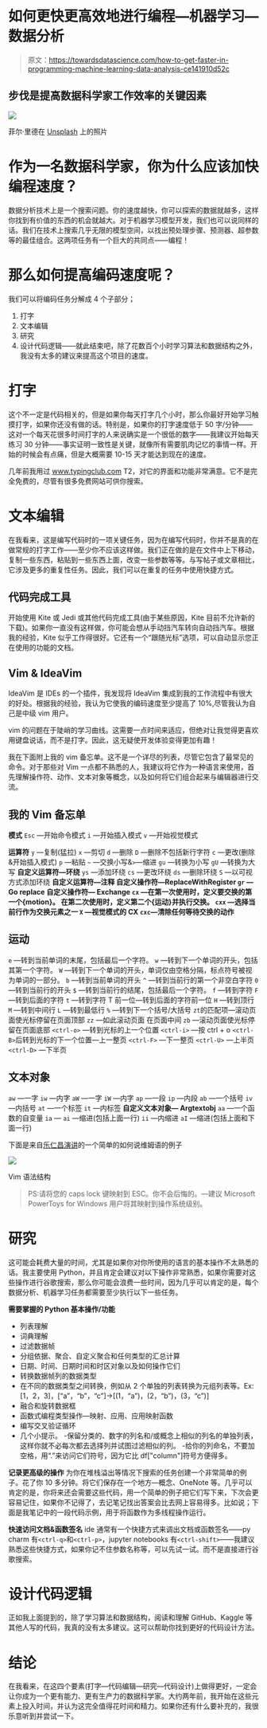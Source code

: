 # 如何更快更高效地进行编程—机器学习—数据分析

> 原文：<https://towardsdatascience.com/how-to-get-faster-in-programming-machine-learning-data-analysis-ce141910d52c>

## 步伐是提高数据科学家工作效率的关键因素

![](img/5124b92cb7c0994e1ee06fd62ee17220.png)

菲尔·里德在 [Unsplash](https://unsplash.com?utm_source=medium&utm_medium=referral) 上的照片

# 作为一名数据科学家，你为什么应该加快编程速度？

数据分析技术上是一个搜索问题。你的速度越快，你可以探索的数据就越多，这样你找到有价值的东西的机会就越大。对于机器学习模型开发，我们也可以说同样的话。我们在技术上搜索几乎无限的模型空间，以找出预处理步骤、预测器、超参数等的最佳组合。这两项任务有一个巨大的共同点——编程！

# 那么如何提高编码速度呢？

我们可以将编码任务分解成 4 个子部分；

1.  打字
2.  文本编辑
3.  研究
4.  设计代码逻辑——就此结束吧，除了花数百个小时学习算法和数据结构之外，我没有太多的建议来提高这个项目的速度。

# 打字

这个不一定是代码相关的，但是如果你每天打字几个小时，那么你最好开始学习触摸打字，如果你还没有做的话。特别是，如果你的打字速度低于 50 字/分钟——这对一个每天花很多时间打字的人来说确实是一个很低的数字——我建议开始每天练习 30 分钟——事实证明一致性是关键，就像所有需要肌肉记忆的事情一样。开始的时候会有点痛，但是大概需要 10-15 天才能达到现在的速度。

几年前我用过 www.typingclub.com T2，对它的界面和功能非常满意。它不是完全免费的，尽管有很多免费网站可供你搜索。

# 文本编辑

在我看来，这是编写代码时的一项关键任务，因为在编写代码时，你并不是真的在做常规的打字工作——至少你不应该这样做。我们正在做的是在文件中上下移动，复制一些东西，粘贴到一些东西上面，改变一些参数等等。与写帖子或文章相比，它涉及更多的重复性任务。因此，我们可以在重复的任务中使用快捷方式。

## 代码完成工具

开始使用 Kite 或 Jedi 或其他代码完成工具(由于某些原因，Kite 目前不允许新的下载)。如果你一直没有这样做，你可能会想从手动挡汽车转向自动挡汽车。根据我的经验，Kite 似乎工作得很好。它还有一个“跟随光标”选项，可以自动显示您正在使用的功能的文档。

## Vim & IdeaVim

IdeaVim 是 IDEs 的一个插件，我发现将 IdeaVim 集成到我的工作流程中有很大的好处。根据我的经验，我认为它使我的编码速度至少提高了 10%,尽管我认为自己是中级 vim 用户。

vim 的问题在于陡峭的学习曲线。这需要一点时间来适应，但绝对让我觉得更喜欢用键盘说话，而不是打字。因此，这无疑使开发体验变得更加有趣！

我在下面附上我的 vim 备忘单。这不是一个详尽的列表，尽管它包含了最常见的命令。对于那些对 Vim 一点都不熟悉的人，我建议将它作为一种语言来使用，首先理解操作符、动作、文本对象等概念，以及如何将它们组合起来与编辑器进行交流。

## 我的 Vim 备忘单

**模式**
`Esc` —开始命令模式
`i` —开始插入模式
`v` —开始视觉模式

**运算符** `y` —复制(猛拉)
`x` —剪切
`d` —删除
`D` —删除不包括新行字符
`c` —更改(删除&开始插入模式)
`p` —粘贴
`~` —交换小写&`>`—缩进
`gu` —转换为小写
`gU` —转换为大写
**自定义运算符—环绕** `ys` —添加环绕
`cs` —更改环绕
`ds` —删除环绕
`S` —以可视方式添加环绕
**自定义运算符—注释 **自定义操作符—ReplaceWithRegister** `gr` —Go replace
**自定义操作符— Exchange** `cx` —在第一次使用时，定义要交换的第一个{motion}。 在第二次使用时，定义第二个{运动}并执行交换。
`cxx` —选择当前行作为交换元素之一
`X` —视觉模式的 CX
`cxc`—清除任何等待交换的动作**

## **运动**

`e` —转到当前单词的末尾，包括最后一个字符。
`w` —转到下一个单词的开头，包括其第一个字符。
`W` —转到下一个单词的开头，单词仅由空格分隔，标点符号被视为单词的一部分。
`b` —转到当前单词的开头
`^` —转到当前行的第一个非空白字符
`0` —转到当前行的开头
`$` —转到当前行的结尾，包括最后一个字符。
`f` —转到字符
`F` —转到后面的字符
`t` —转到字符 T 前一位—转到后面的字符前一位
`H` —转到顶行
`M` —转到中间行
`L` —转到最低行
`%` —转到下一个括号/大括号
`zt`的匹配项—滚动页面使光标停留在页面顶部
`zz` —如此滚动页面 在页面中间
`zb` —滚动页面使光标停留在页面底部
`<ctrl-o>` —转到光标的上一个位置
`<ctrl-i>` —按 ctrl + o
`<ctrl-B>`后转到光标的下一个位置—上一整页
`<ctrl-F>` —下一整页
`<ctrl-U>` —上半页
`<ctrl-D>` —下半页

## 文本对象

`aw` —一字
`iw` —内字
`aW` —一字
`iW` —内字
`ap` —一段
`ip` —内段
`ab` —一个括号
`iv` —内括号
`at` —一个标签
`it` —内标签
**自定义文本对象— Argtextobj** `aa` —一个函数的自变量
`ia` — `ai` —缩进(包括上面一行)
`ii` —内缩进
`aI` —缩进(包括上面和下面一行)

下面是来自[乐仁昌演讲](https://www.youtube.com/watch?v=E-ZbrtoSuzw)的一个简单的如何说维姆语的例子

![](img/6ecd3d5427bcd4cff2da1598f4eb55bb.png)

Vim 语法结构

> PS:请将您的 caps lock 键映射到 ESC。你不会后悔的。—建议 Microsoft PowerToys for Windows 用户将其映射到操作系统级别。

# 研究

这可能会耗费大量的时间，尤其是如果你对你所使用的语言的基本操作不太熟悉的话。我主要使用 Python，并且肯定会建议对以下操作非常熟悉，如果你需要对这些操作进行谷歌搜索，那么你可能会浪费一些时间，因为几乎可以肯定的是，每个数据分析、机器学习任务都需要至少执行以下一些任务。

**需要掌握的 Python 基本操作/功能**

*   列表理解
*   词典理解
*   过滤数据帧
*   分组依据、聚合、自定义聚合和任何类型的汇总计算
*   日期、时间、日期时间和时区对象以及如何操作它们
*   转换数据帧列的数据类型
*   在不同的数据类型之间转换，例如从 2 个单独的列表转换为元组列表等。Ex: [1，2，3]，[“a”，“b”，“c”]→[(1，“a”)，(2，“b”)，(3，“c”)]
*   融合和旋转数据框
*   函数式编程类型操作—映射、应用、应用映射函数
*   编写交叉验证循环
*   几个小提示。
    -保留分类的、数字的列名和/或概念上相似的列名的单独列表，这样你就不必每次都去选择列并试图过滤相似的列。
    -给你的列命名，不要加空格，用“.”来访问它们符号，因为它比 df["column"]符号方便得多。

**记录更高级的操作** 为你在堆栈溢出等情况下搜索的任务创建一个非常简单的例子。花了你 10 多分钟。将它们保存在一个地方—概念、OneNote 等。几乎可以肯定的是，你将来还会需要这些代码，用一个简单的例子把它们写下来，下次会更容易记住，如果你不记得了，去记笔记找出答案会比去网上容易得多。比如说；下面是我笔记中的一段代码示例，用于将函数作为多线程操作运行。

**快速访问文档&函数签名** ide 通常有一个快捷方式来调出文档或函数签名——py charm 有`<ctrl-q>`和`<ctrl-p>`，jupyter notebooks 有`<ctrl-shift>`——我建议熟悉这些快捷方式，如果你记不住参数名称等，可以先试一试。而不是直接进行谷歌搜索。

# 设计代码逻辑

正如我上面提到的，除了学习算法和数据结构，阅读和理解 GitHub、Kaggle 等其他人写的代码，我真的没有太多建议。这可以帮助你找到更好的代码设计方法。

# 结论

在我看来，在这四个要素(打字—代码编辑—研究—代码设计)上做得更好，一定会让你成为一个更有能力、更有生产力的数据科学家。大约两年前，我开始在这些元素上投入时间，并认为这完全值得花时间和精力。如果你还有什么要补充的，我很乐意听到并尝试一下。